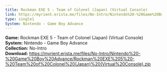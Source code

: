 ```yaml
---
title: Rockman EXE 5 - Team of Colonel (Japan) (Virtual Console)
link: https://myrient.erista.me/files/No-Intro/Nintendo%20-%20Game%20Boy%20Advance/Rockman%20EXE%205%20-%20Team%20of%20Colonel%20(Japan)%20(Virtual%20Console).zip
type: single1
System: Nintendo - Game Boy Advance
---
```

<b>Game:</b> Rockman EXE 5 - Team of Colonel (Japan) (Virtual Console)<br>
<b>System:</b> Nintendo - Game Boy Advance<br>
<b>Collection:</b> No-Intro<br>
<b>Download:</b> https://myrient.erista.me/files/No-Intro/Nintendo%20-%20Game%20Boy%20Advance/Rockman%20EXE%205%20-%20Team%20of%20Colonel%20(Japan)%20(Virtual%20Console).zip